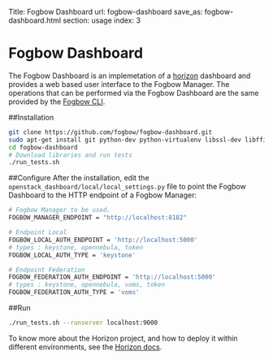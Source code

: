 Title: Fogbow Dashboard
url: fogbow-dashboard
save_as: fogbow-dashboard.html
section: usage
index: 3

Fogbow Dashboard
==========
The Fogbow Dashboard is an implemetation of a [horizon](https://github.com/openstack/horizon) dashboard and provides a web based user interface to the Fogbow Manager. The operations that can be performed via the Fogbow Dashboard are the same provided by the [Fogbow CLI](http://www.fogbowcloud.org/fogbow-cli).

##Installation

```bash
git clone https://github.com/fogbow/fogbow-dashboard.git
sudo apt-get install git python-dev python-virtualenv libssl-dev libffi-dev libxml2-dev libxslt1-dev
cd fogbow-dashboard
# Download libraries and run tests
./run_tests.sh
```

##Configure
After the installation, edit the ```openstack_dashboard/local/local_settings.py``` file to point the Fogbow Dashboard to the HTTP endpoint of a Fogbow Manager:

``` bash
# Fogbow Manager to be used.
FOGBOW_MANAGER_ENDPOINT = "http://localhost:8182"

# Endpoint Local 
FOGBOW_LOCAL_AUTH_ENDPOINT = 'http://localhost:5000'
# types : keystone, opennebula, token
FOGBOW_LOCAL_AUTH_TYPE = 'keystone'

# Endpoint Federation 
FOGBOW_FEDERATION_AUTH_ENDPOINT = 'http://localhost:5000' 
# types : keystone, opennebula, voms, token
FOGBOW_FEDERATION_AUTH_TYPE = 'voms'
```

##Run
``` bash
./run_tests.sh --runserver localhost:9000
```

To know more about the Horizon project, and how to deploy it within different environments, see the <a href="http://docs.openstack.org/developer/horizon/index.html" target=_blank>Horizon docs</a>.
